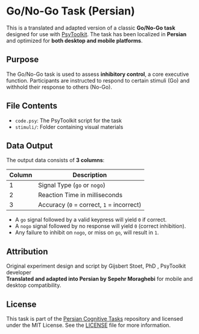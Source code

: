 # Go/No-Go Task (Persian)

This is a translated and adapted version of a classic **Go/No-Go task** designed for use with [PsyToolkit](https://www.psytoolkit.org/). The task has been localized in **Persian** and optimized for **both desktop and mobile platforms**.

## Purpose

The Go/No-Go task is used to assess **inhibitory control**, a core executive function. Participants are instructed to respond to certain stimuli (Go) and withhold their response to others (No-Go).

## File Contents

- `code.psy`: The PsyToolkit script for the task
- `stimuli/`: Folder containing visual materials

## Data Output

The output data consists of **3 columns**:

| Column | Description                       |
|--------|-----------------------------------|
| 1      | Signal Type (`go` or `nogo`)      |
| 2      | Reaction Time in milliseconds     |
| 3      | Accuracy (`0` = correct, `1` = incorrect) |

- A `go` signal followed by a valid keypress will yield `0` if correct.
- A `nogo` signal followed by no response will yield `0` (correct inhibition).
- Any failure to inhibit on `nogo`, or miss on `go`, will result in `1`.

## Attribution

Original experiment design and script by Gijsbert Stoet, PhD , PsyToolkit developer  
**Translated and adapted into Persian by Sepehr Moraghebi** for mobile and desktop compatibility.

## License

This task is part of the [Persian Cognitive Tasks](https://github.com/killouto/cognitive-tasks-persian-mobile-desktop) repository and licensed under the MIT License. See the [LICENSE](../LICENSE) file for more information.
